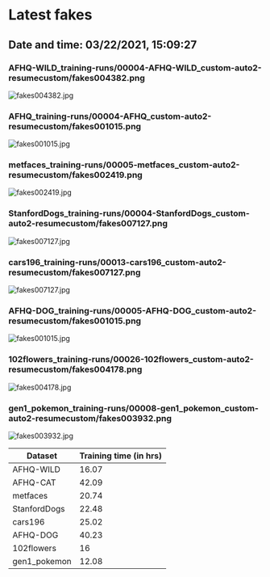 # Latest fakes
## Date and time: 03/22/2021, 15:09:27
### AFHQ-WILD_training-runs/00004-AFHQ-WILD_custom-auto2-resumecustom/fakes004382.png
![fakes004382.jpg](https://i.ibb.co/Rp6cQCF/f2eb85120f47.jpg "AFHQ-WILD_training-runs/00004-AFHQ-WILD_custom-auto2-resumecustom/fakes004382.png")

### AFHQ_training-runs/00004-AFHQ_custom-auto2-resumecustom/fakes001015.png
![fakes001015.jpg](https://i.ibb.co/jbkzyz4/2cfc853a6d91.jpg "AFHQ_training-runs/00004-AFHQ_custom-auto2-resumecustom/fakes001015.png")

### metfaces_training-runs/00005-metfaces_custom-auto2-resumecustom/fakes002419.png
![fakes002419.jpg](https://i.ibb.co/dGrF1V3/83a9a2705952.jpg "metfaces_training-runs/00005-metfaces_custom-auto2-resumecustom/fakes002419.png")

### StanfordDogs_training-runs/00004-StanfordDogs_custom-auto2-resumecustom/fakes007127.png
![fakes007127.jpg](https://i.ibb.co/CnJvNWX/908f175098e6.jpg "StanfordDogs_training-runs/00004-StanfordDogs_custom-auto2-resumecustom/fakes007127.png")

### cars196_training-runs/00013-cars196_custom-auto2-resumecustom/fakes007127.png
![fakes007127.jpg](https://i.ibb.co/frSQCmX/255ae388d575.jpg "cars196_training-runs/00013-cars196_custom-auto2-resumecustom/fakes007127.png")

### AFHQ-DOG_training-runs/00005-AFHQ-DOG_custom-auto2-resumecustom/fakes001015.png
![fakes001015.jpg](https://i.ibb.co/58h8j05/db96bc001e78.jpg "AFHQ-DOG_training-runs/00005-AFHQ-DOG_custom-auto2-resumecustom/fakes001015.png")

### 102flowers_training-runs/00026-102flowers_custom-auto2-resumecustom/fakes004178.png
![fakes004178.jpg](https://i.ibb.co/C0442rV/0f2757e4a65a.jpg "102flowers_training-runs/00026-102flowers_custom-auto2-resumecustom/fakes004178.png")

### gen1_pokemon_training-runs/00008-gen1_pokemon_custom-auto2-resumecustom/fakes003932.png
![fakes003932.jpg](https://i.ibb.co/fXtc8KQ/0d7dc263f81c.jpg "gen1_pokemon_training-runs/00008-gen1_pokemon_custom-auto2-resumecustom/fakes003932.png")

| Dataset      |   Training time (in hrs) |
|--------------|--------------------------|
| AFHQ-WILD    |                    16.07 |
| AFHQ-CAT     |                    42.09 |
| metfaces     |                    20.74 |
| StanfordDogs |                    22.48 |
| cars196      |                    25.02 |
| AFHQ-DOG     |                    40.23 |
| 102flowers   |                    16    |
| gen1_pokemon |                    12.08 |